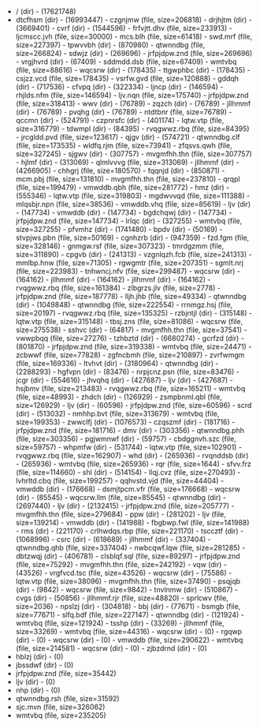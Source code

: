 - / (dir) - (17621748)
- dtcfhsm (dir) - (16993447)
        - czgnjmw (file, size=206818)
        - drjhjtm (dir) - (3669401)
                - cvrf (dir) - (1544596)
                        - frfvjtt.dhv (file, size=233913)
                        - ljcmscc.jvh (file, size=30000)
                        - mcs.blh (file, size=61418)
                        - swd.mrf (file, size=227397)
                        - tpwvvbh (dir) - (870980)
                                - qtwnndbg (file, size=266824)
                                - sdwjz (dir) - (269696)
                                        - jrfpjdpw.znd (file, size=269696)
                                - vrgjhvrd (dir) - (67409)
                                        - sddmdd.dsb (file, size=67409)
                                - wmtvbq (file, size=88616)
                                - wqcsrw (dir) - (178435)
                                        - ttgwphbc (dir) - (178435)
                                                - csjzz.vcd (file, size=178435)
                        - vsrfw.gvd (file, size=120888)
                - gddqh (dir) - (717536)
                        - cfvpq (dir) - (322334)
                                - ljncp (dir) - (146594)
                                        - rhjlds.nfm (file, size=146594)
                                - ljv.nqn (file, size=175740)
                        - jrfpjdpw.znd (file, size=318413)
                        - wwv (dir) - (76789)
                                - zqzch (dir) - (76789)
                                        - jllhmmf (dir) - (76789)
                                                - pvqhg (dir) - (76789)
                                                        - ntdtbnr (file, size=76789)
                - qccmn (dir) - (524791)
                        - czpnrsfc (dir) - (401174)
                                - lqtw.vtp (file, size=316779)
                                - tdwmpl (dir) - (84395)
                                        - rvqgwwz.rbq (file, size=84395)
                        - jrcgldd.pvd (file, size=123617)
                - qjgv (dir) - (574721)
                        - qtwnndbg.clf (file, size=173535)
                        - wldfq.rjm (file, size=73941)
                        - zfqsvs.qwh (file, size=327245)
                - sjgwv (dir) - (307757)
                        - mvgmfhh.thn (file, size=307757)
        - hjlmf (dir) - (313069)
                - qlmlvvvg (file, size=313069)
        - jllhmmf (dir) - (4266905)
                - chhgrj (file, size=180570)
                - fqqnjd (dir) - (850871)
                        - mcm.pbj (file, size=131810)
                        - mvgmfhh.thn (file, size=237810)
                        - qrqpl (file, size=199479)
                        - vmwddb.qbh (file, size=281772)
                - hmz (dir) - (555346)
                        - lqtw.vtp (file, size=319803)
                        - mgdwvvqd (file, size=111388)
                        - mlqsbjr.npn (file, size=38536)
                        - vmwddb.vhq (file, size=85619)
                - ljv (dir) - (147734)
                        - vmwddb (dir) - (147734)
                                - bgdchqwj (dir) - (147734)
                                        - jrfpjdpw.znd (file, size=147734)
                - lrlqc (dir) - (327255)
                        - wmtvbq (file, size=327255)
                - pfvmhz (dir) - (1741480)
                        - bpdv (dir) - (50169)
                                - stvpjws.pbn (file, size=50169)
                        - cgnhzrb (dir) - (947359)
                                - fzd.fgm (file, size=328146)
                                - gnmgw.rsf (file, size=307323)
                                - tmrdgzmm (file, size=311890)
                        - cpgvb (dir) - (241313)
                                - vzgnlqzh.fcb (file, size=241313)
                        - mmlbp.hnw (file, size=71305)
                        - rgwgmtr (file, size=207351)
                        - sgmlt.nrj (file, size=223983)
                - tnhwncj.nfv (file, size=299487)
                - wqcsrw (dir) - (164162)
                        - jllhmmf (dir) - (164162)
                                - jllhmmf (dir) - (164162)
                                        - rvqgwwz.rbq (file, size=161384)
                                        - zlbgrzs.jlv (file, size=2778)
        - jrfpjdpw.znd (file, size=187778)
        - lljh.jhb (file, size=49334)
        - qtwnndbg (dir) - (1049848)
                - qtwnndbg (file, size=222554)
                - rrnmgz.hsj (file, size=20197)
                - rvqgwwz.rbq (file, size=135325)
                - rzbjntjl (dir) - (315148)
                        - lqtw.vtp (file, size=315148)
                - tbsj.zns (file, size=81086)
                - wqcsrw (file, size=275538)
        - sshvc (dir) - (64817)
                - mvgmfhh.thn (file, size=37541)
                - vwwpbqq (file, size=27276)
        - tzhbztd (dir) - (6680274)
                - gcrfzd (dir) - (801870)
                        - jrfpjdpw.znd (file, size=319338)
                        - wmtvbq (file, size=24471)
                        - zcbwwf (file, size=77828)
                        - zgfncbmh (file, size=210897)
                        - zvrfwmgm (file, size=169336)
                - ltvhvt (dir) - (3180964)
                        - qtwnndbg (dir) - (2288293)
                                - hgfvpn (dir) - (83476)
                                        - nrpjcnz.psn (file, size=83476)
                                - jcgr (dir) - (554616)
                                        - jhvqhq (dir) - (427687)
                                                - ljv (dir) - (427687)
                                                        - hsjbmv (file, size=213483)
                                                        - rvqgwwz.rbq (file, size=165211)
                                                        - wmtvbq (file, size=48993)
                                        - zhdch (dir) - (126929)
                                                - zsmpbnml.qbl (file, size=126929)
                                - ljv (dir) - (60596)
                                        - jrfpjdpw.znd (file, size=60596)
                                - scrd (dir) - (513032)
                                        - nmhhp.bvt (file, size=313679)
                                        - wmtvbq (file, size=199353)
                                - zwwclfj (dir) - (1076573)
                                        - czqszmf (dir) - (181716)
                                                - jrfpjdpw.znd (file, size=181716)
                                        - dmv (dir) - (303356)
                                                - qtwnndbg.phh (file, size=303356)
                                        - pgjwmnwf (dir) - (59757)
                                                - cbdggnvh.szc (file, size=59757)
                                        - whpmfw (dir) - (531744)
                                                - lqtw.vtp (file, size=102901)
                                                - rvqgwwz.rbq (file, size=162907)
                                                - whd (dir) - (265936)
                                                        - rvqnddsb (dir) - (265936)
                                                                - wmtvbq (file, size=265936)
                        - rqr (file, size=1644)
                        - sfvv.frz (file, size=114660)
                        - shl (dir) - (514154)
                                - llqj.cvz (file, size=270493)
                                - lvhrltd.cbq (file, size=199257)
                                - qqhvstd.vjd (file, size=44404)
                        - vmwddb (dir) - (176668)
                                - dsmjtpcm.vfr (file, size=176668)
                        - wqcsrw (dir) - (85545)
                                - wqcsrw.llm (file, size=85545)
                - qtwnndbg (dir) - (2697440)
                        - ljv (dir) - (2132415)
                                - jrfpjdpw.znd (file, size=205777)
                                - mvgmfhh.thn (file, size=279684)
                                - ppw (dir) - (281202)
                                        - ljv (file, size=139214)
                                        - vmwddb (dir) - (141988)
                                                - fbgbwp.fwl (file, size=141988)
                                - rms (dir) - (221170)
                                        - crlhwdqs.rbp (file, size=221170)
                                - tsccztf (dir) - (1068996)
                                        - csrc (dir) - (618689)
                                                - jllhmmf (dir) - (337404)
                                                        - qtwnndbg.qhb (file, size=337404)
                                                - nwbcqwf.lqw (file, size=281285)
                                        - dbtzwqj (dir) - (406781)
                                                - clsblqf.sql (file, size=89297)
                                                - jrfpjdpw.znd (file, size=75292)
                                                - mvgmfhh.thn (file, size=242192)
                                        - vqw (dir) - (43526)
                                                - vrgfvcd.tsc (file, size=43526)
                                - wqcsrw (dir) - (75586)
                                        - lqtw.vtp (file, size=38096)
                                        - mvgmfhh.thn (file, size=37490)
                        - psqjqb (dir) - (9842)
                                - wqcsrw (file, size=9842)
                        - tnvlnmw (dir) - (510867)
                                - cvgs (dir) - (50856)
                                        - jllhmmf.rjr (file, size=48820)
                                        - sprlcwv (file, size=2036)
                                - npslzj (dir) - (304818)
                                        - bbj (dir) - (77671)
                                                - bsmgb (file, size=77671)
                                        - slfq.bdf (file, size=227147)
                                - qtwnndbg (dir) - (121924)
                                        - wmtvbq (file, size=121924)
                                - tsshp (dir) - (33269)
                                        - jllhmmf (file, size=33269)
                        - wmtvbq (file, size=44316)
                        - wqcsrw (dir) - (0)
                - rgqwp (dir) - (0)
                - wqcsrw (dir) - (0)
        - vmwddb (file, size=290622)
        - wmtvbq (file, size=214581)
        - wqcsrw (dir) - (0)
        - zjbzdrnd (dir) - (0)
- hblzj (dir) - (0)
- jbssdwf (dir) - (0)
- jrfpjdpw.znd (file, size=35442)
- ljv (dir) - (0)
- nhp (dir) - (0)
- qtwnndbg.rsh (file, size=31592)
- sjc.mvn (file, size=326062)
- wmtvbq (file, size=235205)